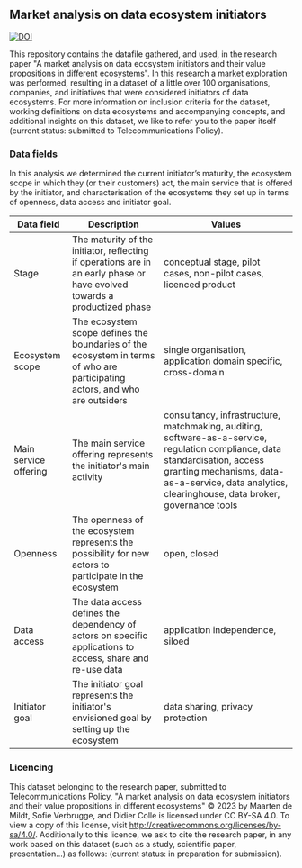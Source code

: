 ## Market analysis on data ecosystem initiators 

[![DOI](https://zenodo.org/badge/697310527.svg)](https://zenodo.org/badge/latestdoi/697310527)

This repository contains the datafile gathered, and used, in the research paper "A market analysis on data ecosystem initiators and their value propositions in different ecosystems". In this research a market exploration was performed, resulting in a dataset of a little over 100 organisations, companies, and initiatives that were considered initiators of data ecosystems. For more information on inclusion criteria for the dataset, working definitions on data ecosystems and accompanying concepts, and additional insights on this dataset, we like to refer you to the paper itself (current status: submitted to Telecommunications Policy).  

### Data fields
In this analysis we determined the current initiator’s maturity, the ecosystem scope in which they (or their customers) act, the main service that is offered by the initiator, and characterisation of the ecosystems they set up in terms of openness, data access and initiator goal.

| Data field            	| Description                                                                                                                 	| Values                                                                                                                                                                                                                               	|
|-----------------------	|-----------------------------------------------------------------------------------------------------------------------------	|--------------------------------------------------------------------------------------------------------------------------------------------------------------------------------------------------------------------------------------	|
| Stage                 	| The maturity of the initiator, reflecting if operations are in an early phase or have evolved towards a productized phase   	| conceptual stage, pilot cases, non-pilot cases, licenced product                                                                                                                                                                     	|
| Ecosystem scope       	| The ecosystem scope defines the boundaries of the ecosystem in terms of who are participating actors, and who are outsiders 	| single organisation, application domain specific, cross-domain                                                                                                                                                                       	|
| Main service offering 	| The main service offering represents the initiator's main activity                                                          	| consultancy, infrastructure, matchmaking, auditing, software-as-a-service, regulation compliance, data standardisation, access granting mechanisms, data-as-a-service, data analytics, clearinghouse,  data broker, governance tools 	|
| Openness              	| The openness of the ecosystem represents the possibility for new actors to participate in the ecosystem                     	| open, closed                                                                                                                                                                                                                         	|
| Data access           	| The data access defines the dependency of actors on specific applications to access, share and re-use data                  	| application independence, siloed                                                                                                                                                                                                     	|
| Initiator goal        	| The initiator goal represents the initiator's envisioned goal by setting up the ecosystem                                   	| data sharing, privacy protection                                                                                                                                                                                                     	|

### Licencing
This dataset belonging to the research paper, submitted to Telecommunications Policy, "A market analysis on data ecosystem initiators and their value propositions in different ecosystems" © 2023 by Maarten de Mildt, Sofie Verbrugge, and Didier Colle is licensed under CC BY-SA 4.0. To view a copy of this license, visit http://creativecommons.org/licenses/by-sa/4.0/. Additionally to this licence, we ask to cite the research paper, in any work based on this dataset (such as a study, scientific paper, presentation...) as follows: (current status: in preparation for submission).   
